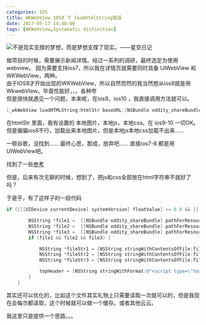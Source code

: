 ```yaml
---
categories: IOS
title: WKWebView IOS8 下 loadHtmlString错误
date: 2017-05-17 14:40:00
tags: [WKWebView,Systematic distinction]
---
```


![](http://image.msiter.com/stock-photo-212184725.jpg "不是现实支撑的梦想，而是梦想支撑了现实。——星空日记")

<!-- more -->

做项目的时候，需要展示新闻详情。经过一系列的调研，最终选定为使用 webview。
因为需要支持ios7，所以我在详情页就需要同时具备 UIWebView 和 WKWebView，两种。           
由于IOS8才开始出现的WKWebView，所以自然而然的我当然想从ios8就是用WkwebVIew。毕竟性能好，，，各种夸       
但是很快就遇见一个问题，本来呢，在ios9，ios10 ，我直接调用方法就可以。

````objectivec
[_wkWebView loadHTMLString:htmlStr baseURL:[NSBundle oddity_shareBundle].bundleURL];
````
在htmlStr 里面，我有设置的 本地图片，本地js，本地css。在 ios9-10 一切OK。但是偏偏ios8不行，加载出来本地图片，但是本地js本地css加载不出来……      

一顿谷歌，没找到……  最终心思，那成，放弃吧……  直接ios7-8 都是用 UIWebView吧。

找到了一些[参考](http://stackoverflow.com/questions/24882834/wkwebview-not-loading-local-files-under-ios-8)

但是，后来有次无聊的时候，想到了，把js和css全部放在html字符串不就好了吗？

于是乎，有了这样子的一段代码

````objectivec
if ([[[UIDevice currentDevice] systemVersion] floatValue] >= 8.0 && [[[UIDevice currentDevice] systemVersion] floatValue] < 9.0) {

        NSString *file1 =  [[NSBundle oddity_shareBundle] pathForResource:@"jquery" ofType:@"js"];
        NSString *file2 =  [[NSBundle oddity_shareBundle] pathForResource:@"bootstrap.min" ofType:@"css"];
        NSString *file3 =  [[NSBundle oddity_shareBundle] pathForResource:@"content" ofType:@"css"];
        if (file1 && file2 && file3) {

            NSString *fileStr1 = [NSString stringWithContentsOfFile:file1 encoding:(NSUTF8StringEncoding) error:nil];
            NSString *fileStr2 = [NSString stringWithContentsOfFile:file2 encoding:(NSUTF8StringEncoding) error:nil];
            NSString *fileStr3 = [NSString stringWithContentsOfFile:file3 encoding:(NSUTF8StringEncoding) error:nil];

            topHeader = [NSString stringWithFormat:@"<script type=\"text/javascript\">%@</script><style type=\"text/css\">%@</style><style type=\"text/css\">%@</style>",fileStr1,fileStr2,fileStr3];
        }
    }

````

其实还可以优化的，比如这个文件其实礼物上只需要读取一次就可以的，但是我现在会每次都读取，这个时候就可以做一个缓存。或者其他云云。

我这里只是提供一个思路。。。
